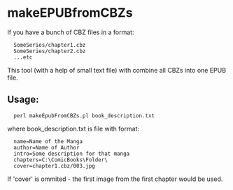 # makeEPUBfromCBZs
If you have a bunch of CBZ files in a format:
```
  SomeSeries/chapter1.cbz
  SomeSeries/chapter2.cbz
  ...etc
```
This tool (with a help of small text file) with combine all CBZs into one EPUB file.


## Usage:
```
  perl makeEpubFromCBZs.pl book_description.txt
```
where book_description.txt is file with format:
```
  name=Name of the Manga
  author=Name of Author
  intro=Some description for that manga
  chapters=C:\ComicBooks\Folder\
  cover=chapter1.cbz/003.jpg
```  
If 'cover' is ommited - the first image from the first chapter would be used.
